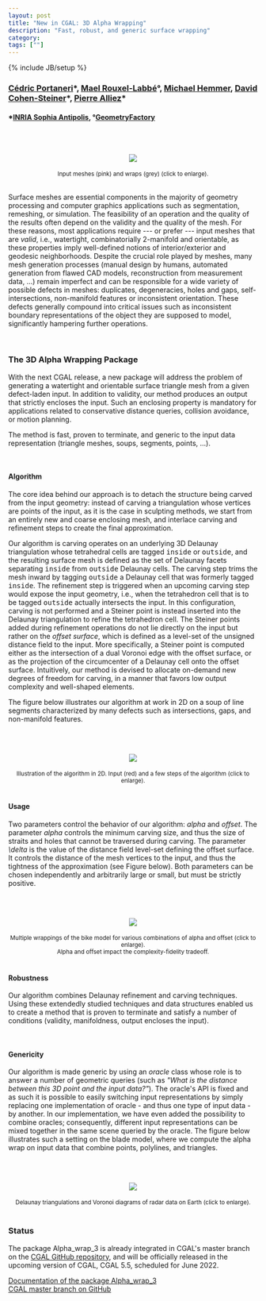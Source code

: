 ```yaml
---
layout: post
title: "New in CGAL: 3D Alpha Wrapping"
description: "Fast, robust, and generic surface wrapping"
category:
tags: [""]
---
```

{% include JB/setup %}

<h3><a href="https://fr.linkedin.com/in/c%C3%A9dric-portaneri-1516a1108">Cédric Portaneri</a>&#42;,
    <a href="https://geometryfactory.com/who-we-are/">Mael Rouxel-Labbé</a>&deg;,
    <a href="https://www.linkedin.com/in/mhsaar">Michael Hemmer</a>,
    <a href="https://www-sop.inria.fr/members/David.Cohen-Steiner/">David Cohen-Steiner</a>&#42;,
    <a href="">Pierre Alliez</a>&#42;</h3>
<h4>&#42;<a href="https://www.inria.fr">INRIA Sophia Antipolis</a>,
    &deg;<a href="http://www.geometryfactory.com" target="_blank">GeometryFactory</a></h4>

<br><br>
<div style="text-align:center;">
  <a href="../../../../images/alpha_wrap_gallery.png"><img src="../../../../images/alpha_wrap_gallery.png" style="max-width:95%"/></a><br>
  <br><small>Input meshes (pink) and wraps (grey) (click to enlarge).</small>
</div>

<br>
<p>Surface meshes are essential components in the majority of geometry processing and computer graphics
applications such as segmentation, remeshing, or simulation. The feasibility of an operation
and the quality of the results often depend on the validity and the quality of the mesh.
For these reasons, most applications require --- or prefer --- input meshes that are <i>valid</i>,
i.e., watertight, combinatorially 2-manifold and orientable, as these properties imply well-defined
notions of interior/exterior and geodesic neighborhoods. Despite the crucial role played by meshes,
many mesh generation processes (manual design by humans, automated generation from flawed CAD models,
reconstruction from measurement data, ...) remain imperfect and can be responsible for a wide variety
of possible defects in meshes: duplicates, degeneracies, holes and gaps, self-intersections,
non-manifold features or inconsistent orientation. These defects generally compound into critical
issues such as inconsistent boundary representations of the object they are supposed to model,
significantly hampering further operations.</p>

<br>
<h3>The 3D Alpha Wrapping Package</h3>

<p>With the next CGAL release, a new package will address the problem of generating a watertight
and orientable surface triangle mesh from a given defect-laden input. In addition to validity,
our method produces an output that strictly encloses the input. Such an enclosing property is mandatory
for applications related to conservative distance queries, collision avoidance, or motion planning.</p>

<p>The method is fast, proven to terminate, and generic to the input data representation (triangle meshes,
soups, segments, points, ...).</p>

<br>
<h4>Algorithm</h4>

<p>The core idea behind our approach is to detach the structure being carved from the input geometry:
instead of carving a triangulation whose vertices are points of the input, as it is the case in sculpting methods,
we start from an entirely new and coarse enclosing mesh, and interlace carving and refinement steps to create the final approximation.</p>

<p>Our algorithm is carving operates on an underlying 3D Delaunay triangulation whose tetrahedral cells
are tagged <tt>inside</tt> or <tt>outside</tt>, and the resulting surface mesh
is defined as the set of Delaunay facets separating <tt>inside</tt> from <tt>outside</tt> Delaunay cells.
The carving step trims the mesh inward by tagging <tt>outside</tt> a Delaunay cell that was formerly
tagged <tt>inside</tt>. The refinement step is triggered when an upcoming carving step would expose
the input geometry, i.e., when the tetrahedron cell that is to be tagged <tt>outside</tt> actually
intersects the input. In this configuration, carving is not performed and a Steiner point is instead
inserted into the Delaunay triangulation to refine the tetrahedron cell. The Steiner points added
during refinement operations do not lie directly on the input but rather on the <i>offset surface</i>,
which is defined as a level-set of the unsigned distance field to the input. More specifically,
a Steiner point is computed either as the intersection of a dual Voronoi edge with the offset surface,
or as the projection of the circumcenter of a Delaunay cell onto the offset surface. Intuitively,
our method is devised to allocate on-demand new degrees of freedom for carving, in a manner that
favors low output complexity and well-shaped elements.

The figure below illustrates our algorithm at work in 2D on a soup of line segments
characterized by many defects such as intersections, gaps, and non-manifold features.</p>

<br><br>
<div style="text-align:center;">
  <a href="../../../../images/alpha_wrap_overview.png"><img src="../../../../images/alpha_wrap_overview.png" style="max-width:95%"/></a><br>
  <br><small>Illustration of the algorithm in 2D. Input (red) and a few steps of the algorithm (click to enlarge).</small>
</div>

<br>
<h4>Usage</h4>

<p>Two parameters control the behavior of our algorithm: <i>alpha</i> and <i>offset</i>.
The parameter <i>alpha</i> controls the minimum carving size, and thus the size of straits and holes
that cannot be traversed during carving. The parameter <i>\delta</i> is the value of the distance field
level-set defining the offset surface. It controls the distance of the mesh vertices to the input,
and thus the tightness of the approximation (see Figure below). Both parameters
can be chosen independently and arbitrarily large or small, but must be strictly positive.</p>

<br><br>
<div style="text-align:center;">
  <a href="../../../../images/alpha_wrap_bike.png"><img src="../../../../images/alpha_wrap_bike.png" style="max-width:95%"/></a><br>
  <br><small>Multiple wrappings of the bike model for various combinations of alpha and offset (click to enlarge).<br>
             Alpha and offset impact the complexity-fidelity tradeoff.</small>
</div>

<br>
<h4>Robustness</h4>

<p>Our algorithm combines Delaunay refinement and carving techniques. Using these extendedly studied
techniques and data structures enabled us to create a method that is proven to terminate and
satisfy a number of conditions (validity, manifoldness, output encloses the input).</p>

<br>
<h4>Genericity</h4>

<p>Our algorithm is made generic by using an <i>oracle</i> class whose role is to answer a number
of geometric queries (such as <i>"What is the distance between this 3D point and the input data?"</i>).
The oracle's API is fixed and as such it is possible to easily switching input representations 
by simply replacing one implementation of oracle - and thus one type of input data - by another.
In our implementation, we have even added the possibility to combine oracles; consequently,
different input representations can be mixed together in the same scene queried by the oracle.
The figure below illustrates such a setting on the blade model, where we compute the alpha wrap
on input data that combine points, polylines, and triangles.</p>

<br><br>
<div style="text-align:center;">
  <a href="../../../../images/alpha_wrap_mixed.png"><img src="../../../../images/alpha_wrap_mixed.png" style="max-width:95%"/></a><br>
  <br><small>Delaunay triangulations and Voronoi diagrams of radar data on Earth (click to enlarge).</small>
</div>

<br>
<h3>Status</h3>

<p>The package Alpha_wrap_3 is already integrated in CGAL's master branch
on the <a href="https://github.com/CGAL/cgal/">CGAL GitHub repository</a>, and will be
officially released in the upcoming version of CGAL, CGAL 5.5, scheduled for June 2022.</p>

<i class="glyphicon glyphicon-book"></i>
<a href="https://doc.cgal.org/5.5/Manual/packages.html#PkgAlphaWrap3">Documentation of the package Alpha_wrap_3</a>
<br>
<i class="glyphicon glyphicon-download"></i>
<a href="https://github.com/CGAL/cgal/tree/master">CGAL master branch on GitHub</a>
